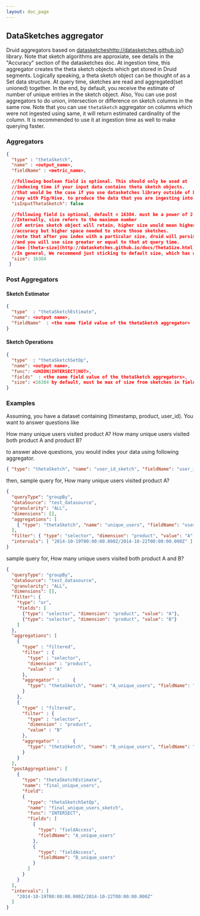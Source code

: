 ```yaml
---
layout: doc_page
---
```


## DataSketches aggregator
Druid aggregators based on [datasketches]()http://datasketches.github.io/) library. Note that sketch algorithms are approxiate, see details in the "Accuracy" section of the datasketches doc.
At ingestion time, this aggregator creates the theta sketch objects which get stored in Druid segments. Logically speaking, a theta sketch object can be thought of as a Set data structure. At query time, sketches are read and aggregated(set unioned) together. In the end, by default, you receive the estimate of number of unique entries in the sketch object. Also, You can use post aggregators to do union, intersection or difference on sketch columns in the same row.
Note that you can use `thetaSketch` aggregator on columns which were not ingested using same, it will return estimated cardinality of the column. It is recommended to use it at ingestion time as well to make querying faster.

### Aggregators

```json
{
  "type" : "thetaSketch",
  "name" : <output_name>,
  "fieldName" : <metric_name>,

  //following boolean field is optional. This should only be used at
  //indexing time if your input data contains theta sketch objects.
  //that would be the case if you use datasketches library outside of Druid,
  //say with Pig/Hive, to produce the data that you are ingesting into Druid
  "isInputThetaSketch": false

  //following field is optional, default = 16384. must be a power of 2.
  //Internally, size refers to the maximum number
  //of entries sketch object will retain, higher size would mean higher
  //accuracy but higher space needed to store those sketches.
  //note that after you index with a particular size, druid will persist sketch in segments
  //and you will use size greater or equal to that at query time.
  //See [theta-size](http://datasketches.github.io/docs/ThetaSize.html) for details.
  //In general, We recommend just sticking to default size, which has worked well.
  "size": 16384
 }
```

### Post Aggregators

#### Sketch Estimator
```json
{
  "type"  : "thetaSketchEstimate",
  "name": <output name>,
  "fieldName"  : <the name field value of the thetaSketch aggregator>
}
```

#### Sketch Operations
```json
{
  "type"  : "thetaSketchSetOp",
  "name": <output name>,
  "func": <UNION|INTERSECT|NOT>,
  "fields"  : <the name field value of the thetaSketch aggregators>,
  "size": <16384 by default, must be max of size from sketches in fields input>
}
```

### Examples

Assuming, you have a dataset containing (timestamp, product, user_id). You want to answer questions like

How many unique users visited product A?
How many unique users visited both product A and product B?

to answer above questions, you would index your data using following aggregator.

```json
{ "type": "thetaSketch", "name": "user_id_sketch", "fieldName": "user_id" }
```

then, sample query for, How many unique users visited product A?
```json
{
  "queryType": "groupBy",
  "dataSource": "test_datasource",
  "granularity": "ALL",
  "dimensions": [],
  "aggregations": [
    { "type": "thetaSketch", "name": "unique_users", "fieldName": "user_id_sketch" }
  ],
  "filter": { "type": "selector", "dimension": "product", "value": "A" },
  "intervals": [ "2014-10-19T00:00:00.000Z/2014-10-22T00:00:00.000Z" ]
}
```

sample query for, How many unique users visited both product A and B?

```json
{
  "queryType": "groupBy",
  "dataSource": "test_datasource",
  "granularity": "ALL",
  "dimensions": [],
  "filter": {
    "type": "or",
    "fields": [
      {"type": "selector", "dimension": "product", "value": "A"},
      {"type": "selector", "dimension": "product", "value": "B"}
    ]
  },
  "aggregations": [
    {
      "type" : "filtered",
      "filter" : {
        "type" : "selector",
        "dimension" : "product",
        "value" : "A"
      },
      "aggregator" :     {
        "type": "thetaSketch", "name": "A_unique_users", "fieldName": "user_id_sketch"
      }
    },
    {
      "type" : "filtered",
      "filter" : {
        "type" : "selector",
        "dimension" : "product",
        "value" : "B"
      },
      "aggregator" :     {
        "type": "thetaSketch", "name": "B_unique_users", "fieldName": "user_id_sketch"
      }
    }
  ],
  "postAggregations": [
    {
      "type": "thetaSketchEstimate",
      "name": "final_unique_users",
      "field":
      {
        "type": "thetaSketchSetOp",
        "name": "final_unique_users_sketch",
        "func": "INTERSECT",
        "fields": [
          {
            "type": "fieldAccess",
            "fieldName": "A_unique_users"
          },
          {
            "type": "fieldAccess",
            "fieldName": "B_unique_users"
          }
        ]
      }
    }
  ],
  "intervals": [
    "2014-10-19T00:00:00.000Z/2014-10-22T00:00:00.000Z"
  ]
}
```
